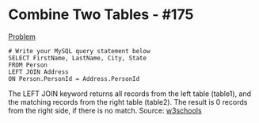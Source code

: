 # Combine Two Tables - #175

[Problem](https://leetcode.com/problems/combine-two-tables/)

```
# Write your MySQL query statement below
SELECT FirstName, LastName, City, State
FROM Person
LEFT JOIN Address
ON Person.PersonId = Address.PersonId
```

The LEFT JOIN keyword returns all records from the left table (table1), and the matching records from the right table (table2). The result is 0 records from the right side, if there is no match.
Source: [w3schools](https://www.w3schools.com/sql/sql_join_left.asp)

